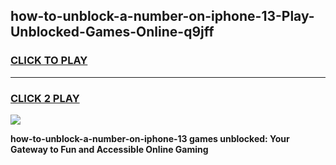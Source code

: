 
## how-to-unblock-a-number-on-iphone-13-Play-Unblocked-Games-Online-q9jff
<h3>
<a href="https://premium76.site?title=how-to-unblock-a-number-on-iphone-13&ref=25A">CLICK TO PLAY</a></h3>
<hr>

<h3>
<a href="https://premium76.site?title=how-to-unblock-a-number-on-iphone-13&ref=25A">CLICK 2 PLAY</a>
  
</h3>

<a href="https://premium76.site?title=how-to-unblock-a-number-on-iphone-13&ref=25A"><img src="https://clearcache.store/games.png"></a>


**how-to-unblock-a-number-on-iphone-13 games unblocked: Your Gateway to Fun and Accessible Online Gaming**
